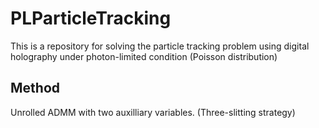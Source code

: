 # PLParticleTracking

This is a repository for solving the particle tracking problem using digital holography under photon-limited condition (Poisson distribution)

## Method 
Unrolled ADMM with two auxilliary variables. (Three-slitting strategy)
